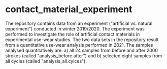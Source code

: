 # contact_material_experiment
The repository contains data from an experiment ("artificial vs. natural experiment") conducted in winter 2019/2020. The experiment was performed to investigate the role of artificial contact materials in experimental use-wear studies. The two data sets in the repository result from a quantitative use-wear analysis performed in 2021. The samples analysed quantitatively are: a) all 24 samples from before and after 2000 strokes (called "analysis_before.after") and b) selected eight samples from all cycles (called "analysis_all.cylces"). 

